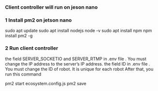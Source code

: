 ### Client controller will run on jeson nano 

### 1 Install pm2 on jetson nano 
sudo apt update
sudo apt install nodejs
node -v
sudo apt install npm
npm install pm2 -g

### 2 Run client controller 

the field SERVER_SOCKETIO and SERVER_RTMP in .env file . You must change the IP address to the server’s IP address. 
the field ID in .env file . You must change the ID of robot. It is unique for each robot 
After that, you run this command 

pm2 start ecosystem.config.js
pm2 save